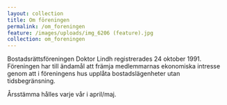 ```yaml
---
layout: collection
title: Om föreningen
permalink: /om_foreningen
feature: /images/uploads/img_6206 (feature).jpg
collection: om_foreningen
---
```

Bostadsrättsföreningen Doktor Lindh registrerades 24 oktober 1991. Föreningen har till ändamål att främja medlemmarnas ekonomiska intresse genom att i föreningens hus upplåta bostadslägenheter utan tidsbegränsning.

Årsstämma hålles varje vår i april/maj.

